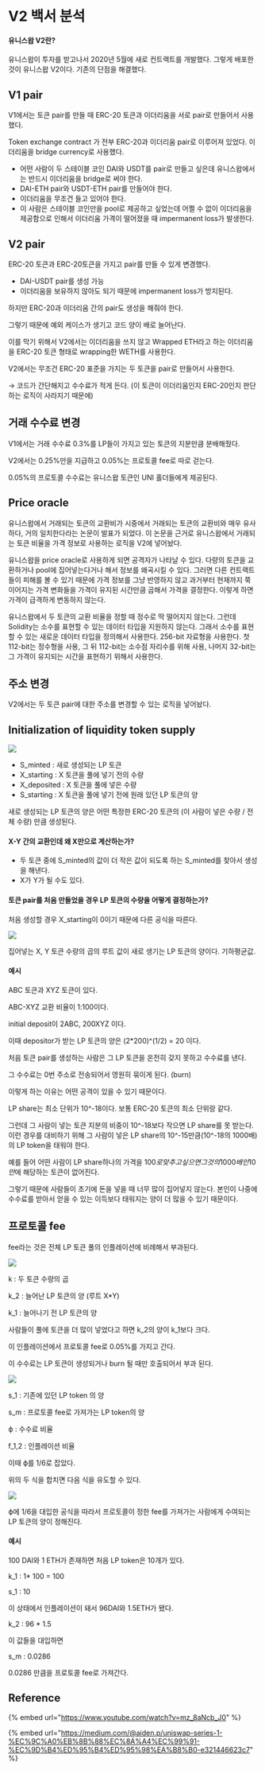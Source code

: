 # V2 백서 분석

#### 유니스왑 V2란?

유니스왑이 투자를 받고나서 2020년 5월에 새로 컨트랙트를 개발했다. 그렇게 배포한 것이 유니스왑 V2이다. 기존의 단점을 해결했다.

## V1 pair

V1에서는 토큰 pair를 만들 때 ERC-20 토큰과 이더리움을 서로 pair로 만들어서 사용했다.

Token exchange contract 가 전부 ERC-20과 이더리움 pair로 이루어져 있었다. 이더리움을 bridge currency로 사용했다.

* 어떤 사람이 두 스테이블 코인 DAI와 USDT를 pair로 만들고 싶은데 유니스왑에서는 반드시 이더리움을 bridge로 써야 한다.
* DAI-ETH pair와 USDT-ETH pair를 만들어야 한다.
* 이더리움을 무조건 들고 있어야 한다.
* 이 사람은 스테이블 코인만을 pool로 제공하고 싶었는데 어쩔 수 없이 이더리움을 제공함으로 인해서 이더리움 가격이 떨어졌을 때 impermanent loss가 발생한다.

## V2 pair

ERC-20 토큰과 ERC-20토큰을 가지고 pair를 만들 수 있게 변경했다.

* DAI-USDT pair를 생성 가능
* 이더리움을 보유하지 않아도 되기 때문에 impermanent loss가 방지된다.

하지만 ERC-20과 이더리움 간의 pair도 생성을 해줘야 한다.

그렇기 때문에 예외 케이스가 생기고 코드 양이 배로 늘어난다.

이를 막기 위해서 V2에서는 이더리움을 쓰지 않고 Wrapped ETH라고 하는 이더리움을 ERC-20 토큰 형태로 wrapping한 WETH를 사용한다.

V2에서는 무조건 ERC-20 표준을 가지는 두 토큰을 pair로 만들어서 사용한다.

→ 코드가 간단해지고 수수료가 적게 든다. (이 토큰이 이더리움인지 ERC-20인지 판단하는 로직이 사라지기 때문에)

## 거래 수수료 변경

V1에서는 거래 수수료 0.3%를 LP들이 가지고 있는 토큰의 지분만큼 분배해줬다.

V2에서는 0.25%만을 지급하고 0.05%는 프로토콜 fee로 따로 걷는다.

0.05%의 프로토콜 수수료는 유니스왑 토큰인 UNI 홀더들에게 제공된다.

## Price oracle

유니스왑에서 거래되는 토큰의 교환비가 시중에서 거래되는 토큰의 교환비와 매우 유사하다, 거의 일치한다라는 논문이 발표가 되었다. 이 논문을 근거로 유니스왑에서 거래되는 토큰 비율을 가격 정보로 사용하는 로직을 V2에 넣어놨다.

유니스왑을 price oracle로 사용하게 되면 공격자가 나타날 수 있다. 다량의 토큰을 교환하거나 pool에 집어넣는다거나 해서 정보를 왜곡시킬 수 있다. 그러면 다른 컨트랙트들이 피해를 볼 수 있기 때문에 가격 정보를 그냥 반영하지 않고 과거부터 현재까지 쭉 이어지는 가격 변화들을 가격이 유지된 시간만큼 곱해서 가격을 결정한다. 이렇게 하면 가격이 급격하게 변동하지 않는다.

유니스왑에서 두 토큰의 교환 비율을 정할 때 정수로 딱 떨어지지 않는다. 그런데 Solidity는 소수를 표현할 수 있는 데이터 타입을 지원하지 않는다. 그래서 소수를 표현할 수 있는 새로운 데이터 타입을 정의해서 사용한다. 256-bit 자료형을 사용한다. 첫 112-bit는 정수형을 사용, 그 뒤 112-bit는 소수점 자리수를 위해 사용, 나머지 32-bit는 그 가격이 유지되는 시간을 표현하기 위해서 사용한다.

## 주소 변경

V2에서는 두 토큰 pair에 대한 주소를 변경할 수 있는 로직을 넣어놨다.

## Initialization of liquidity token supply

![](<../../.gitbook/assets/image (34).png>)

* S\_minted : 새로 생성되는 LP 토큰
* X\_starting : X 토큰을 풀에 넣기 전의 수량
* X\_deposited : X 토큰을 풀에 넣은 수량
* S\_starting : X 토큰을 풀에 넣기 전에 원래 있던 LP 토큰의 양

새로 생성되는 LP 토큰의 양은 어떤 특정한 ERC-20 토큰의 (이 사람이 넣은 수량 / 전체 수량) 만큼 생성된다.

#### X-Y 간의 교환인데 왜 X만으로 계산하는가?

* 두 토큰 중에 S\_minted의 값이 더 작은 값이 되도록 하는 S\_minted를 찾아서 생성을 해낸다.
* X가 Y가 될 수도 있다.

#### 토큰 pair를 처음 만들었을 경우 LP 토큰의 수량을 어떻게 결정하는가?

처음 생성할 경우 X\_starting이 0이기 때문에 다른 공식을 따른다.

![](<../../.gitbook/assets/image (33).png>)

집어넣는 X, Y 토큰 수량의 곱의 루트 값이 새로 생기는 LP 토큰의 양이다. 기하평균값.

#### 예시

ABC 토큰과 XYZ 토큰이 있다.

ABC-XYZ 교환 비율이 1:100이다.

initial deposit이 2ABC, 200XYZ 이다.

이때 depositor가 받는 LP 토큰의 양은 (2\*200)^(1/2) = 20 이다.

처음 토큰 pair를 생성하는 사람은 그 LP 토큰을 온전히 갖지 못하고 수수료를 낸다.

그 수수료는 0번 주소로 전송되어서 영원히 묶이게 된다. (burn)

이렇게 하는 이유는 어떤 공격이 있을 수 있기 때문이다.

LP share는 최소 단위가 10^-18이다. 보통 ERC-20 토큰의 최소 단위랑 같다.

그런데 그 사람이 넣는 토큰 지분의 비중이 10^-18보다 작으면 LP share를 못 받는다. 이런 경우를 대비하기 위해 그 사람이 넣은 LP share의 10^-15만큼(10^-18의 1000배)의 LP token을 태워야 한다.

예를 들어 어떤 사람이 LP share하나의 가격을 100$로 맞추고 싶으면 그것의 1000배인 10만$에 해당하는 토큰이 없어진다.

그렇기 때문에 사람들이 초기에 돈을 넣을 때 너무 많이 집어넣지 않는다. 본인이 나중에 수수료를 받아서 얻을 수 있는 이득보다 태워지는 양이 더 많을 수 있기 때문이다.

## 프로토콜 fee

fee라는 것은 전체 LP 토큰 풀의 인플레이션에 비례해서 부과된다.

![](<../../.gitbook/assets/image (35).png>)

k : 두 토큰 수량의 곱

k\_2 : 늘어난 LP 토큰의 양 (루트 X\*Y)

k\_1 : 늘어나기 전 LP 토큰의 양

사람들이 풀에 토큰을 더 많이 넣었다고 하면 k\_2의 양이 k\_1보다 크다.

이 인플레이션에서 프로토콜 fee로 0.05%를 가지고 간다.

이 수수료는 LP 토큰이 생성되거나 burn 될 때만 호출되어서 부과 된다.

![](<../../.gitbook/assets/image (32).png>)

s\_1 : 기존에 있던 LP token 의 양

s\_m : 프로토콜 fee로 가져가는 LP token의 양

ϕ : 수수료 비율

f\_1,2 : 인플레이션 비율

이때 ϕ를 1/6로 잡았다.

위의 두 식을 합치면 다음 식을 유도할 수 있다.

![](<../../.gitbook/assets/image (31).png>)

ϕ에 1/6을 대입한 공식을 따라서 프로토콜이 정한 fee를 가져가는 사람에게 수여되는 LP 토큰의 양이 정해진다.

#### 예시

100 DAI와 1 ETH가 존재하면 처음 LP token은 10개가 있다.

k\_1 : 1\* 100 = 100

s\_1 : 10

이 상태에서 인플레이션이 돼서 96DAI와 1.5ETH가 됐다.

k\_2 : 96 \* 1.5

이 값들을 대입하면

s\_m : 0.0286

0.0286 만큼을 프로토콜 fee로 가져간다.

## Reference

{% embed url="https://www.youtube.com/watch?v=mz_8aNcb_J0" %}

{% embed url="https://medium.com/@aiden.p/uniswap-series-1-%EC%9C%A0%EB%8B%88%EC%8A%A4%EC%99%91-%EC%9D%B4%ED%95%B4%ED%95%98%EA%B8%B0-e321446623c7" %}
